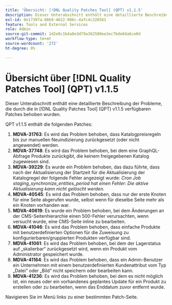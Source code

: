 ```yaml
---
title: 'Übersicht: [!DNL Quality Patches Tool] (QPT) v1.1.5'
description: Dieser Unterabschnitt enthält eine detaillierte Beschreibung der Probleme, die durch die in Version 1.1.5  [!DNL Quality Patches Tool]  Patches behoben wurden.
exl-id: 0e17397a-88b9-4622-986c-4afc4c328561
feature: Tools and External Services
role: Admin
source-git-commit: 1d2e0c1b4a8e3d79a362500ee3ec7bde84a6ce0d
workflow-type: tm+mt
source-wordcount: '272'
ht-degree: 0%

---
```


# Übersicht über [!DNL Quality Patches Tool] (QPT) v1.1.5

Dieser Unterabschnitt enthält eine detaillierte Beschreibung der Probleme, die durch die in [!DNL Quality Patches Tool] (QPT) v1.1.5 verfügbaren Patches behoben wurden.

QPT v1.1.5 enthält die folgenden Patches:

1. **MDVA-31763**: Es wird das Problem behoben, dass Katalogpreisregeln bis zur manuellen Neuindizierung zurückgesetzt (oder nicht angewendet) werden.
1. **MDVA-37748**: Es wird das Problem behoben, bei dem eine GraphQL-Abfrage Produkte zurückgibt, die keinem freigegebenen Katalog zugewiesen sind.
1. **MDVA-39229**: Es wurde ein Problem behoben, das dazu führte, dass nach der Aktualisierung der Startzeit für die Aktualisierung der Katalogregel der folgende Fehler angezeigt wurde: *Cron Job staging_synchronize_entities_period hat einen Fehler: Die aktive Aktualisierung kann nicht gelöscht werden.*
1. **MDVA-40545**: Es wird das Problem behoben, dass nur der erste Knoten für eine Seite abgerufen wurde, selbst wenn für dieselbe Seite mehr als ein Knoten vorhanden war.
1. **MDVA-40619**: Es wurde ein Problem behoben, bei dem Änderungen an der CMS-Seitenhierarchie einen 500-Fehler verursachten, wenn versucht wurde, eine CMS-Seite inline zu bearbeiten.
1. **MDVA-41046**: Es wird das Problem behoben, dass einfache Produkte mit benutzerdefinierten Optionen für die Zuweisung zu konfigurierbaren/gruppierten Produkten verfügbar sind.
1. **MDVA-41061**: Es wird das Problem behoben, bei dem der Lagerstatus auf „skalierbar“ zurückgesetzt wird, wenn ein Produkt vom Administrator gespeichert wurde.
1. **MDVA-41164**: Es wird das Problem behoben, dass ein Admin-Benutzer ein Unternehmen mit einem benutzerdefinierten Kundenattribut vom Typ „Datei“ oder „Bild“ nicht speichern oder bearbeiten kann.
1. **MDVA-41236**: Es wird das Problem behoben, bei dem es nicht möglich ist, ein neues oder ein vorhandenes geplantes Update für ein Produkt zu erstellen oder zu bearbeiten, wenn das Enddatum zuvor entfernt wurde.

Navigieren Sie im Menü links zu einer bestimmten Patch-Seite.
